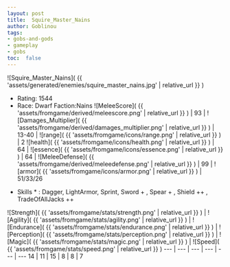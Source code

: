 ```yaml
---
layout: post
title:  Squire_Master_Nains
author: Goblinou
tags:
- gobs-and-gods
- gameplay
- gobs
toc:  false
---
```


![Squire_Master_Nains]( {{ 'assets/generated/enemies/squire_master_nains.jpg' | relative_url }} )
- Rating: 1544
- Race: Dwarf  Faction:Nains
![MeleeScore]( {{ 'assets/fromgame/derived/meleescore.png' | relative_url }} ) | 93 | ![Damages_Multiplier]( {{ 'assets/fromgame/derived/damages_multiplier.png' | relative_url }} ) | 13-40 | ![range]( {{ 'assets/fromgame/icons/range.png' | relative_url }} ) | 2
![health]( {{ 'assets/fromgame/icons/health.png' | relative_url }} ) | 64 | ![essence]( {{ 'assets/fromgame/icons/essence.png' | relative_url }} ) | 64 | ![MeleeDefense]( {{ 'assets/fromgame/derived/meleedefense.png' | relative_url }} ) | 99 | ![armor]( {{ 'assets/fromgame/icons/armor.png' | relative_url }} ) | 51/33/26
* Skills * : Dagger, LightArmor, Sprint, Sword + , Spear + , Shield ++ , TradeOfAllJacks ++ 

![Strength]( {{ 'assets/fromgame/stats/strength.png' | relative_url }} ) | ![Agility]( {{ 'assets/fromgame/stats/agility.png' | relative_url }} ) | ![Endurance]( {{ 'assets/fromgame/stats/endurance.png' | relative_url }} ) | ![Perception]( {{ 'assets/fromgame/stats/perception.png' | relative_url }} ) | ![Magic]( {{ 'assets/fromgame/stats/magic.png' | relative_url }} ) | ![Speed]( {{ 'assets/fromgame/stats/speed.png' | relative_url }} )
--- | --- | --- | --- | --- | ---
14 | 11 | 15 | 8 | 8 | 7
